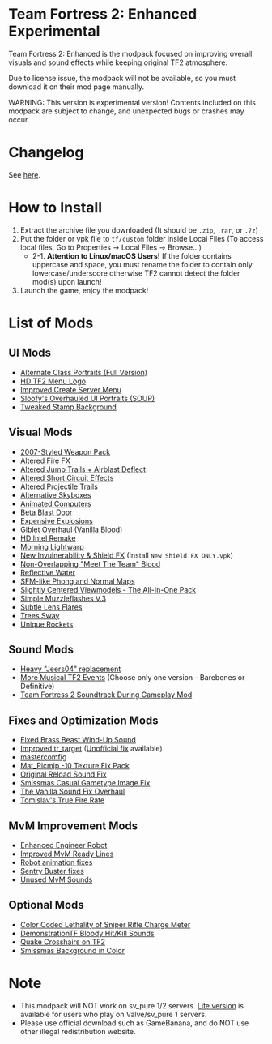 # Team Fortress 2: Enhanced Experimental
Team Fortress 2: Enhanced is the modpack focused on improving overall visuals and sound effects while keeping original TF2 atmosphere.

Due to license issue, the modpack will not be available, so you must download it on their mod page manually.

WARNING: This version is experimental version! Contents included on this modpack are subject to change, and unexpected bugs or crashes may occur.

# Changelog
See [here](https://github.com/MysticMoonlight/EnhancedMod/blob/main/tf2e/experimental/CHANGELOG.md).

# How to Install
1. Extract the archive file you downloaded (It should be `.zip`, `.rar`, or `.7z`)
2. Put the folder or vpk file to `tf/custom` folder inside Local Files (To access local files, Go to Properties -> Local Files -> Browse...)
	* 2-1. **Attention to Linux/macOS Users!** If the folder contains uppercase and space, you must rename the folder to contain only lowercase/underscore otherwise TF2 cannot detect the folder mod(s) upon launch!
3. Launch the game, enjoy the modpack!

# List of Mods
## UI Mods
* [Alternate Class Portraits (Full Version)](https://gamebanana.com/mods/26024)
* [HD TF2 Menu Logo](https://gamebanana.com/mods/27061)
* [Improved Create Server Menu](https://gamebanana.com/mods/332109)
* [Sloofy's Overhauled UI Portraits (SOUP)](https://gamebanana.com/mods/26400)
* [Tweaked Stamp Background](https://gamebanana.com/mods/356346)

## Visual Mods
* [2007-Styled Weapon Pack](https://gamebanana.com/mods/198560)
* [Altered Fire FX](https://gamebanana.com/mods/289584)
* [Altered Jump Trails + Airblast Deflect](https://gamebanana.com/mods/11896)
* [Altered Short Circuit Effects](https://gamebanana.com/mods/11900)
* [Altered Projectile Trails](https://gamebanana.com/mods/12420)
* [Alternative Skyboxes](https://gamebanana.com/mods/358474)
* [Animated Computers](https://gamebanana.com/mods/199838)
* [Beta Blast Door](https://gamebanana.com/mods/199779)
* [Expensive Explosions](https://gamebanana.com/mods/12454)
* [Giblet Overhaul (Vanilla Blood)](https://gamebanana.com/mods/205664)
* [HD Intel Remake](https://gamebanana.com/mods/199381)
* [Morning Lightwarp](https://gamebanana.com/mods/205354)
* [New Invulnerability & Shield FX](https://gamebanana.com/mods/197827) (Install `New Shield FX ONLY.vpk`)
* [Non-Overlapping "Meet The Team" Blood](https://gamebanana.com/mods/12372)
* [Reflective Water](https://gamebanana.com/mods/7560)
* [SFM-like Phong and Normal Maps](https://gamebanana.com/mods/198538)
* [Slightly Centered Viewmodels - The All-In-One Pack](https://gamebanana.com/mods/205759)
* [Simple Muzzleflashes V.3](https://gamebanana.com/mods/12584)
* [Subtle Lens Flares](https://gamebanana.com/mods/11865)
* [Trees Sway](https://gamebanana.com/mods/36719)
* [Unique Rockets](https://gamebanana.com/mods/324446)

## Sound Mods
* [Heavy "Jeers04" replacement](https://gamebanana.com/sounds/50373)
* [More Musical TF2 Events](https://gamebanana.com/sounds/53978) (Choose only one version - Barebones or Definitive)
* [Team Fortress 2 Soundtrack During Gameplay Mod](https://gamebanana.com/mods/36634)

## Fixes and Optimization Mods
* [Fixed Brass Beast Wind-Up Sound](https://gamebanana.com/sounds/44288)
* [Improved tr_target](https://gamebanana.com/mods/74748) ([Unofficial fix](https://github.com/RoonMoonlight/Improved-tr_target-UnofficialFix/releases/latest) available)
* [mastercomfig](https://mastercomfig.com)
* [Mat_Picmip -10 Texture Fix Pack](https://gamebanana.com/mods/198036)
* [Original Reload Sound Fix](https://gamebanana.com/sounds/44136)
* [Smissmas Casual Gametype Image Fix](https://gamebanana.com/mods/27036)
* [The Vanilla Sound Fix Overhaul](https://gamebanana.com/sounds/51208)
* [Tomislav's True Fire Rate](https://gamebanana.com/sounds/47174)

## MvM Improvement Mods
* [Enhanced Engineer Robot](https://gamebanana.com/mods/340370)
* [Improved MvM Ready Lines](https://gamebanana.com/sounds/23729)
* [Robot animation fixes](https://gamebanana.com/mods/206443)
* [Sentry Buster fixes](https://gamebanana.com/mods/205386)
* [Unused MvM Sounds](https://gamebanana.com/sounds/41860)

## Optional Mods
* [Color Coded Lethality of Sniper Rifle Charge Meter](https://gamebanana.com/mods/345919)
* [DemonstrationTF Bloody Hit/Kill Sounds](https://drive.google.com/file/d/1TrAwgYa_wDi5Qab4c_PJe9p5GBbFp3Jd/view)
* [Quake Crosshairs on TF2](https://gamebanana.com/mods/12535)
* [Smissmas Background in Color](https://gamebanana.com/mods/25229)

# Note
* This modpack will NOT work on sv_pure 1/2 servers. [Lite version](https://github.com/MysticMoonlight/EnhancedMod/blob/main/tf2e/LITE.md) is available for users who play on Valve/sv_pure 1 servers.
* Please use official download such as GameBanana, and do NOT use other illegal redistribution website.
